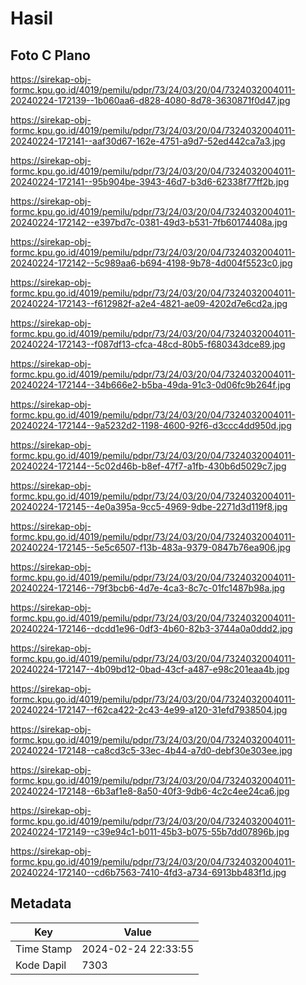 # Hasil

## Foto C Plano

https://sirekap-obj-formc.kpu.go.id/4019/pemilu/pdpr/73/24/03/20/04/7324032004011-20240224-172139--1b060aa6-d828-4080-8d78-3630871f0d47.jpg

https://sirekap-obj-formc.kpu.go.id/4019/pemilu/pdpr/73/24/03/20/04/7324032004011-20240224-172141--aaf30d67-162e-4751-a9d7-52ed442ca7a3.jpg

https://sirekap-obj-formc.kpu.go.id/4019/pemilu/pdpr/73/24/03/20/04/7324032004011-20240224-172141--95b904be-3943-46d7-b3d6-62338f77ff2b.jpg

https://sirekap-obj-formc.kpu.go.id/4019/pemilu/pdpr/73/24/03/20/04/7324032004011-20240224-172142--e397bd7c-0381-49d3-b531-7fb60174408a.jpg

https://sirekap-obj-formc.kpu.go.id/4019/pemilu/pdpr/73/24/03/20/04/7324032004011-20240224-172142--5c989aa6-b694-4198-9b78-4d004f5523c0.jpg

https://sirekap-obj-formc.kpu.go.id/4019/pemilu/pdpr/73/24/03/20/04/7324032004011-20240224-172143--f612982f-a2e4-4821-ae09-4202d7e6cd2a.jpg

https://sirekap-obj-formc.kpu.go.id/4019/pemilu/pdpr/73/24/03/20/04/7324032004011-20240224-172143--f087df13-cfca-48cd-80b5-f680343dce89.jpg

https://sirekap-obj-formc.kpu.go.id/4019/pemilu/pdpr/73/24/03/20/04/7324032004011-20240224-172144--34b666e2-b5ba-49da-91c3-0d06fc9b264f.jpg

https://sirekap-obj-formc.kpu.go.id/4019/pemilu/pdpr/73/24/03/20/04/7324032004011-20240224-172144--9a5232d2-1198-4600-92f6-d3ccc4dd950d.jpg

https://sirekap-obj-formc.kpu.go.id/4019/pemilu/pdpr/73/24/03/20/04/7324032004011-20240224-172144--5c02d46b-b8ef-47f7-a1fb-430b6d5029c7.jpg

https://sirekap-obj-formc.kpu.go.id/4019/pemilu/pdpr/73/24/03/20/04/7324032004011-20240224-172145--4e0a395a-9cc5-4969-9dbe-2271d3d119f8.jpg

https://sirekap-obj-formc.kpu.go.id/4019/pemilu/pdpr/73/24/03/20/04/7324032004011-20240224-172145--5e5c6507-f13b-483a-9379-0847b76ea906.jpg

https://sirekap-obj-formc.kpu.go.id/4019/pemilu/pdpr/73/24/03/20/04/7324032004011-20240224-172146--79f3bcb6-4d7e-4ca3-8c7c-01fc1487b98a.jpg

https://sirekap-obj-formc.kpu.go.id/4019/pemilu/pdpr/73/24/03/20/04/7324032004011-20240224-172146--dcdd1e96-0df3-4b60-82b3-3744a0a0ddd2.jpg

https://sirekap-obj-formc.kpu.go.id/4019/pemilu/pdpr/73/24/03/20/04/7324032004011-20240224-172147--4b09bd12-0bad-43cf-a487-e98c201eaa4b.jpg

https://sirekap-obj-formc.kpu.go.id/4019/pemilu/pdpr/73/24/03/20/04/7324032004011-20240224-172147--f62ca422-2c43-4e99-a120-31efd7938504.jpg

https://sirekap-obj-formc.kpu.go.id/4019/pemilu/pdpr/73/24/03/20/04/7324032004011-20240224-172148--ca8cd3c5-33ec-4b44-a7d0-debf30e303ee.jpg

https://sirekap-obj-formc.kpu.go.id/4019/pemilu/pdpr/73/24/03/20/04/7324032004011-20240224-172148--6b3af1e8-8a50-40f3-9db6-4c2c4ee24ca6.jpg

https://sirekap-obj-formc.kpu.go.id/4019/pemilu/pdpr/73/24/03/20/04/7324032004011-20240224-172149--c39e94c1-b011-45b3-b075-55b7dd07896b.jpg

https://sirekap-obj-formc.kpu.go.id/4019/pemilu/pdpr/73/24/03/20/04/7324032004011-20240224-172140--cd6b7563-7410-4fd3-a734-6913bb483f1d.jpg


## Metadata

| Key        | Value               |
| ---------- | ------------------- |
| Time Stamp | 2024-02-24 22:33:55 |
| Kode Dapil | 7303                |



